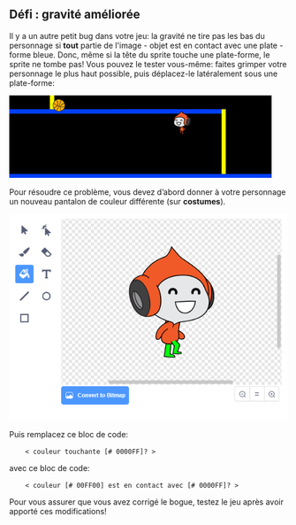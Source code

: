 ## Défi : gravité améliorée

Il y a un autre petit bug dans votre jeu: la gravité ne tire pas les bas du personnage si **tout** partie de l'image - objet est en contact avec une plate - forme bleue. Donc, même si la tête du sprite touche une plate-forme, le sprite ne tombe pas! Vous pouvez le tester vous-même: faites grimper votre personnage le plus haut possible, puis déplacez-le latéralement sous une plate-forme:

![capture d'écran](images/dodge-gravity-bug.png)

Pour résoudre ce problème, vous devez d’abord donner à votre personnage un nouveau pantalon de couleur différente (sur **costumes**).

![capture d'écran](images/dodge-trousers.png)

Puis remplacez ce bloc de code:

```blocks3
    < couleur touchante [# 0000FF]? >
```

avec ce bloc de code:

```blocks3
    < couleur [# 00FF00] est en contact avec [# 0000FF]? >
```

Pour vous assurer que vous avez corrigé le bogue, testez le jeu après avoir apporté ces modifications!